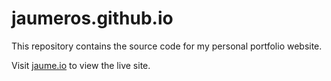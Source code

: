 # jaumeros.github.io

This repository contains the source code for my personal portfolio website.

Visit [jaume.io](https://jaume.io) to view the live site.